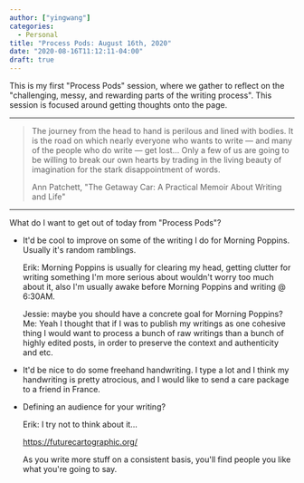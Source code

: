 ```yaml
---
author: ["yingwang"]
categories:
  - Personal
title: "Process Pods: August 16th, 2020"
date: "2020-08-16T11:12:11-04:00"
draft: true
---
```


This is my first "Process Pods" session, where we gather to reflect on the
"challenging, messy, and rewarding parts of the writing process". This session
is focused around getting thoughts onto the page.

---

> The journey from the head to hand is perilous and lined with bodies. It is the
> road on which nearly everyone who wants to write — and many of the people who
> do write — get lost… Only a few of us are going to be willing to break our own
> hearts by trading in the living beauty of imagination for the stark
> disappointment of words.
>
> Ann Patchett, "The Getaway Car: A Practical Memoir About Writing and Life"

---

What do I want to get out of today from "Process Pods"?

- It'd be cool to improve on some of the writing I do for Morning Poppins.
  Usually it's random ramblings.

  Erik: Morning Poppins is usually for clearing my head, getting clutter for
  writing something I'm more serious about wouldn't worry too much about it,
  also I'm usually awake before Morning Poppins and writing @ 6:30AM.

  Jessie: maybe you should have a concrete goal for Morning Poppins? Me: Yeah I
  thought that if I was to publish my writings as one cohesive thing I would
  want to process a bunch of raw writings than a bunch of highly edited posts,
  in order to preserve the context and authenticity and etc.

- It'd be nice to do some freehand handwriting. I type a lot and I think my
  handwriting is pretty atrocious, and I would like to send a care package to a
  friend in France.

- Defining an audience for your writing?

  Erik: I try not to think about it...

  https://futurecartographic.org/

  As you write more stuff on a consistent basis, you'll find people you like
  what you're going to say.
